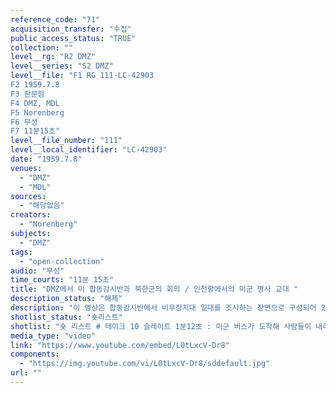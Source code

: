 ```yaml
---
reference_code: "71"
acquisition_transfer: "수집"
public_access_status: "TRUE"
collection: ""
level__rg: "R2 DMZ"
level__series: "S2 DMZ"
level__file: "F1 RG 111-LC-42903
F2 1959.7.8
F3 판문점 
F4 DMZ, MDL
F5 Norenberg
F6 무성 
F7 11분15초"
level__file_number: "111"
level__local_identifier: "LC-42903"
date: "1959.7.8"
venues: 
  - "DMZ"
  - "MDL"
sources: 
  - "해당없음"
creators: 
  - "Norenberg"
subjects: 
  - "DMZ"
tags: 
  - "open-collection"
audio: "무성"
time_courts: "11분 15초"
title: "DMZ에서 미 합동감시반과 북한군의 회의 / 인천항에서의 미군 병사 교대 "
description_status: "해제"
description: "이 영상은 합동감시반에서 비무장지대 일대를 조사하는 장면으로 구성되어 있다. 초기 비무장지대의 모습과 철조망 그리고 군사분계선 등을 볼 수 있다"
shotlist_status: "숏리스트"
shotlist: "숏 리스트 # 테이크 10 슬레이트 1분12초 : 미군 버스가 도착해 사람들이 내리고 있다. 합동감시반(Joint Observer Team)미군들은 DMZ 내에서 회의하고 이동하고 있다. 군사분계선에서 미군과 북한인민군이 만나서 회의를 진행하고 있다. 미군이 북한 측 군사분계선을 넘고 있다. (3분11초) 이들은 무릎 정도 높이의 두 줄로 처진 철조망을 넘고 있다. 이들은 한 줄로 걸어간다. # 12롤 슬레이트 3분27초 : 양측이 다시 모여 점검하고 있다. 북한군 경비병이 뭔가 이야기를 하고 있 다. 미군과 한국군 통역관이 뭔가를 이야기 하고 있다. # 13롤 슬레이트 4분34초 : 양측 의견 교환이 계속 이어지고 있다. "
media_type: "video"
link: "https://www.youtube.com/embed/L0tLxcV-Dr8"
components: 
  - "https://img.youtube.com/vi/L0tLxcV-Dr8/sddefault.jpg"
url: ""
---
```

